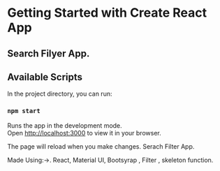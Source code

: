 # Getting Started with Create React App
## Search Filyer App.


## Available Scripts

In the project directory, you can run:

### `npm start`

Runs the app in the development mode.\
Open [http://localhost:3000](http://localhost:3000) to view it in your browser.

The page will reload when you make changes.
Serach Filter App.


Made Using:->. React, Material UI, Bootsyrap , Filter , skeleton function.

